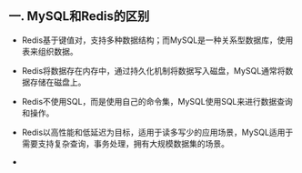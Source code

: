 ## 一. MySQL和Redis的区别

- Redis基于键值对，支持多种数据结构；而MySQL是一种关系型数据库，使用表来组织数据。
- Redis将数据存在内存中，通过持久化机制将数据写入磁盘，MySQL通常将数据存储在磁盘上。
- Redis不使用SQL，而是使用自己的命令集，MySQL使用SQL来进行数据查询和操作。
- Redis以高性能和低延迟为目标，适用于读多写少的应用场景，MySQL适用于需要支持复杂查询，事务处理，拥有大规模数据集的场景。

- 
